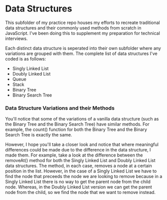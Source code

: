 # Data Structures

This subfolder of my practice repo houses my efforts to recreate traditional data structures and their commonly used methods from scratch in JavaScript. I've been doing this to supplement my preparation for technical interviews.

Each distinct data structure is seperated into their own subfolder where any variations are grouped with them. The complete list of data structures I've coded is as follows:

- Singly Linked List
- Doubly Linked List
- Queue
- Stack
- Binary Tree
- Binary Search Tree

### Data Structure Variations and their Methods

You'll notice that some of the variations of a vanilla data structure (such as the Binary Tree and the Binary Search Tree) have similar methods. For example, the count() function for both the Binary Tree and the Binary Search Tree is exactly the same. 

However, I hope you'll take a closer look and notice that where meaningful differences could be made due to the difference in the data structure, I made them. For example, take a look at the difference between the removeAt() method for both the Singly Linked List and Doubly Linked List data structures. The method, in each case, removes a node at a certain position in the list. However, in the case of a Singly Linked List we have to find the node that preceeds the node we are looking to remove because in a Singly Linked List there is no way to get the parent node from the child node. Whereas, in the Doubly Linked List version we can get the parent node from the child, so we find the node that we want to remove instead.

